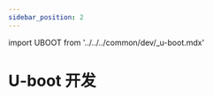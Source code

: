 ```yaml
---
sidebar_position: 2
---
```


import UBOOT from '../../../common/dev/\_u-boot.mdx'

# U-boot 开发

<UBOOT model="Radxa ROCK 5B" profile="rknext" product="rock-5b"/>
